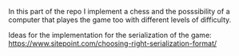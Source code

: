 In this part of the repo I implement a chess and the posssibility of a computer that playes the game too with different levels of difficulty.


Ideas for the implementation for the serialization of the game:
    https://www.sitepoint.com/choosing-right-serialization-format/